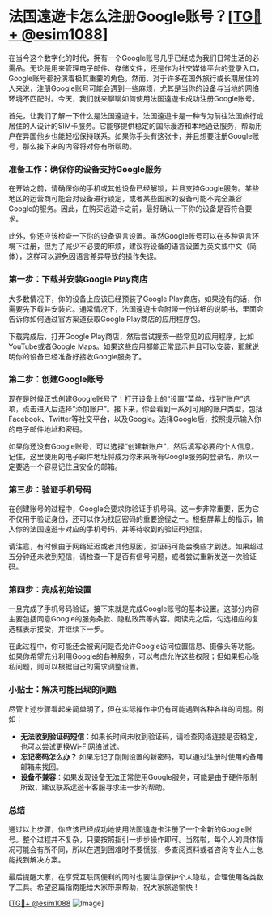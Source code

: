 # 法国遠遊卡怎么注册Google账号？[[TG💪+ @esim1088](https://t.me/s/esim1088)]

在当今这个数字化的时代，拥有一个Google账号几乎已经成为我们日常生活的必需品。无论是用来管理电子邮件、存储文件，还是作为社交媒体平台的登录入口，Google账号都扮演着极其重要的角色。然而，对于许多在国外旅行或长期居住的人来说，注册Google账号可能会遇到一些麻烦，尤其是当你的设备与当地的网络环境不匹配时。今天，我们就来聊聊如何使用法国遠遊卡成功注册Google账号。

首先，让我们了解一下什么是法国遠遊卡。法国遠遊卡是一种专为前往法国旅行或居住的人设计的SIM卡服务。它能够提供稳定的国际漫游和本地通话服务，帮助用户在异国他乡也能轻松保持联系。如果你手头有这张卡，并且想要注册Google账号，那么接下来的内容将对你有所帮助。

### 准备工作：确保你的设备支持Google服务

在开始之前，请确保你的手机或其他设备已经解锁，并且支持Google服务。某些地区的运营商可能会对设备进行锁定，或者某些国家的设备可能不完全兼容Google的服务。因此，在购买远遊卡之前，最好确认一下你的设备是否符合要求。

此外，你还应该检查一下你的设备语言设置。虽然Google账号可以在多种语言环境下注册，但为了减少不必要的麻烦，建议将设备的语言设置为英文或中文（简体），这样可以避免因语言差异导致的操作失误。

### 第一步：下载并安装Google Play商店

大多数情况下，你的设备上应该已经预装了Google Play商店。如果没有的话，你需要先下载并安装它。通常情况下，法国遠遊卡会附带一份详细的说明书，里面会告诉你如何通过官方渠道获取Google Play商店的应用程序包。

下载完成后，打开Google Play商店，然后尝试搜索一些常见的应用程序，比如YouTube或者Google Maps。如果这些应用都能正常显示并且可以安装，那就说明你的设备已经准备好接收Google服务了。

### 第二步：创建Google账号

现在是时候正式创建Google账号了！打开设备上的“设置”菜单，找到“账户”选项，点击进入后选择“添加账户”。接下来，你会看到一系列可用的账户类型，包括Facebook、Twitter等社交平台，以及Google。选择Google后，按照提示输入你的电子邮件地址和密码。

如果你还没有Google账号，可以选择“创建新账户”，然后填写必要的个人信息。记住，这里使用的电子邮件地址将成为你未来所有Google服务的登录名，所以一定要选一个容易记住且安全的邮箱。

### 第三步：验证手机号码

在创建账号的过程中，Google会要求你验证手机号码。这一步非常重要，因为它不仅用于验证身份，还可以作为找回密码的重要途径之一。根据屏幕上的指示，输入你的法国遠遊卡对应的手机号码，并等待收到的验证码短信。

请注意，有时候由于网络延迟或者其他原因，验证码可能会晚些才到达。如果超过五分钟还未收到短信，请检查一下是否有信号问题，或者尝试重新发送一次验证码。

### 第四步：完成初始设置

一旦完成了手机号码验证，接下来就是完成Google账号的基本设置。这部分内容主要包括同意Google的服务条款、隐私政策等内容。阅读完之后，勾选相应的复选框表示接受，并继续下一步。

在此过程中，你可能还会被询问是否允许Google访问位置信息、摄像头等功能。如果你希望充分利用Google的各种服务，可以考虑允许这些权限；但如果担心隐私问题，则可以根据自己的需求调整设置。

### 小贴士：解决可能出现的问题

尽管上述步骤看起来简单明了，但在实际操作中仍有可能遇到各种各样的问题。例如：

- **无法收到验证码短信**：如果长时间未收到验证码，请检查网络连接是否稳定，也可以尝试更换Wi-Fi网络试试。
- **忘记密码怎么办？** 如果忘记了刚刚设置的新密码，可以通过注册时使用的备用邮箱来找回。
- **设备不兼容**：如果发现设备无法正常使用Google服务，可能是由于硬件限制所致，建议联系远遊卡客服寻求进一步的帮助。

### 总结

通过以上步骤，你应该已经成功地使用法国遠遊卡注册了一个全新的Google账号。整个过程并不复杂，只要按照指引一步步操作即可。当然啦，每个人的具体情况可能会有所不同，所以在遇到困难时不要慌张，多查阅资料或者咨询专业人士总能找到解决方案。

最后提醒大家，在享受互联网便利的同时也要注意保护个人隐私，合理使用各类数字工具。希望这篇指南能给大家带来帮助，祝大家旅途愉快！

[[TG💪+ @esim1088](https://t.me/s/esim1088) ![Image](https://i.postimg.cc/4NQfJmqS/Snipaste-2025-05-13-00-14-12.png)]